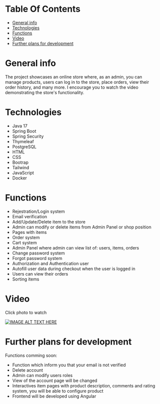 # Table Of Contents
* [General info](#general-info)
* [Technologies](#technologies)
* [Functions](#functions)
* [Video](#video)
* [Further plans for development](#further-plans-for-development)

# General info
The project showcases an online store where, as an admin, you can manage products, users can log in to the store, place orders, view their order history, and many more. I encourage you to watch the video demonstrating the store's functionality.

# Technologies
* Java 17
* Spring Boot
* Spring Security
* Thymeleaf
* PostgreSQL
* HTML
* CSS
* Bootrap
* Tailwind
* JavaScript
* Docker

# Functions
- Rejestration/Login system
- Email verification
- Add/Update/Delete item to the store
- Admin can modify or delete items from Admin Panel or shop position
- Pages with items
- Order system
- Cart system
- Admin Panel where admin can view list of: users, items, orders
- Change password system
- Forgot password system
- Authorization and Authentication user
- Autofill user data during checkout when the user is logged in
- Users can view their orders
- Sorting items

# Video 
Click photo to watch

[![IMAGE ALT TEXT HERE](https://img.youtube.com/vi/kWlLpYGI19c/0.jpg)](https://www.youtube.com/watch?v=kWlLpYGI19c)

# Further plans for development 
Functions comming soon:
- Function which inform you that your email is not verified
- Delete account
- Admin can modify users roles
- View of the account page will be changed
- Interactives item pages with product description, comments and rating system, you will be able to configure product
- Frontend will be developed using Angular

